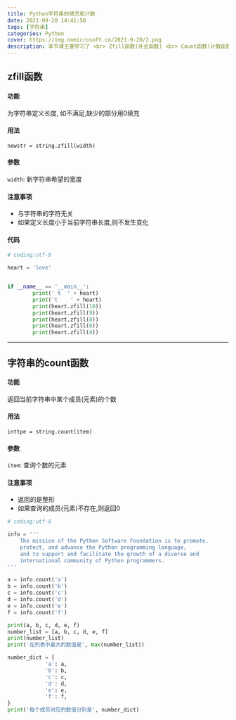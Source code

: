 ```yaml
---
title: Python字符串的填充和计数
date: 2021-09-20 14:41:58
tags: [字符串]
categories: Python
cover: https://img.onmicrosoft.cn/2021-9-20/2.png
description: 本节课主要学习了 <br> Zfill函数(补全函数) <br> Count函数(计数函数) 的用法
---
```


## zfill函数

#### 功能

为字符串定义长度, 如不满足,缺少的部分用0填充

#### 用法

`newstr = string.zfill(width)`

#### 参数

`width`: 新字符串希望的宽度

#### 注意事项

- 与字符串的字符无关
- 如果定义长度小于当前字符串长度,则不发生变化

#### 代码 

```python
# coding:utf-8

heart = 'love'


if __name__ == '__main__':
        print(' t  ' + heart)
        print('t    ' + heart)
        print(heart.zfill(10))
        print(heart.zfill(9))
        print(heart.zfill(8))
        print(heart.zfill(6))
        print(heart.zfill(4))

```

-------------------------

## 字符串的count函数

#### 功能

返回当前字符串中某个成员(元素)的个数

#### 用法

`inttpe = string.count(item)`

#### 参数

`item`: 查询个数的元素

#### 注意事项

- 返回的是整形
- 如果查询的成员(元素)不存在,则返回0

```python
# coding:utf-8

info = '''
    The mission of the Python Software Foundation is to promote, 
    protect, and advance the Python programming language, 
    and to support and facilitate the growth of a diverse and 
    international community of Python programmers.
'''

a = info.count('a')
b = info.count('b')
c = info.count('c')
d = info.count('d')
e = info.count('e')
f = info.count('f')

print(a, b, c, d, e, f)
number_list = [a, b, c, d, e, f]
print(number_list)
print('在列表中最大的数值是', max(number_list))

number_dict = {
            'a': a,
            'b': b,
            'c': c,
            'd': d,
            'e': e,
            'f': f,
}
print('每个成员对应的数值分别是', number_dict)

```

